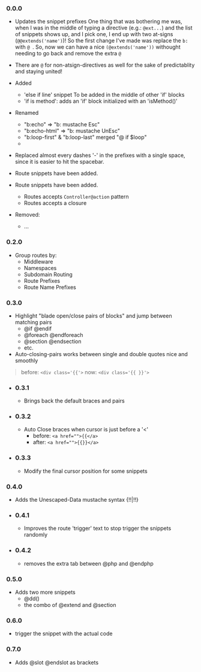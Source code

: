 ### 0.0.0
- Updates the snippet prefixes
One thing that was bothering me was, when I was in the middle of typing a directive (e.g.: `@ext...`) and the list of snippets shows up, and I pick one, I end up with two at-signs (`@@extends('name')`)! So the first change I've made was replace the `b:` with `@ `.
So, now we can have a nice `(@extends('name'))` withought needing to go back and remove the extra `@`

- There are `@` for non-atsign-directives as well for the sake of predictablity and staying united!

- Added 
  - 'else if line' snippet
To be added in the middle of other 'if' blocks
  - 'if is method': adds an 'if' block initialized with an 'isMethod()' 

- Renamed
  - "b:echo" => "b: mustache Esc"
  - "b:echo-html" => "b: mustache UnEsc"
  - "b:loop-first" & "b:loop-last" merged "@ if $loop"
  - 
- Replaced almost every dashes '-' in the prefixes with a single space, since it is easier to hit the spacebar.

- Route snippets have been added.

- Route snippets have been added.
  - Routes accepts `Controller@action` pattern
  - Routes accepts a closure

- Removed:
  - ...
  
### 0.2.0
- Group routes by:
  - Middleware
  - Namespaces
  - Subdomain Routing
  - Route Prefixes
  - Route Name Prefixes

### 0.3.0
- Highlight "blade open/close pairs of blocks" and jump between matching pairs
  - @if @endif
  - @foreach @endforeach
  - @section @endsection
  - etc.
- Auto-closing-pairs works between single and double quotes nice and smoothly 
> before:  `<div class='{{'>`
> now:  `<div class='{{ }}'>`
- ### 0.3.1
  - Brings back the default braces and pairs
- ### 0.3.2
  - Auto Close braces when cursor is just before a '<'
    - before: `<a href="">{{</a>`
    - after: `<a href="">{{}}</a>`
- ### 0.3.3
  - Modify the final cursor position for some snippets

### 0.4.0
- Adds the Unescaped-Data mustache syntax {!!|!!}
- ### 0.4.1
  - Improves the route 'trigger' text to stop trigger the snippets randomly
- ### 0.4.2
  - removes the extra tab between @php and @endphp

### 0.5.0
- Adds two more snippets
  - @dd()
  - the combo of @extend and @section

### 0.6.0
- trigger the snippet with the actual code

### 0.7.0
- Adds @slot @endslot as brackets
